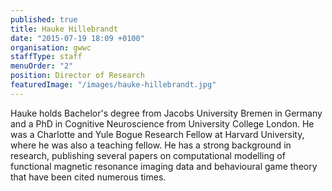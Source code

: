 ```yaml
---
published: true
title: Hauke Hillebrandt
date: "2015-07-19 18:09 +0100"
organisation: gwwc
staffType: staff
menuOrder: "2"
position: Director of Research
featuredImage: "/images/hauke-hillebrandt.jpg"
---
```



Hauke holds Bachelor's degree from Jacobs University Bremen in Germany and a PhD in Cognitive Neuroscience from University College London. He was a Charlotte and Yule Bogue Research Fellow at Harvard University, where he was also a teaching fellow. He has a strong background in research, publishing several papers on computational modelling of functional magnetic resonance imaging data and behavioural game theory that have been cited numerous times.
